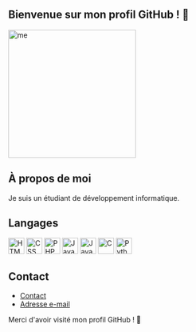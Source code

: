 ## Bienvenue sur mon profil GitHub ! 👋
<img height="256" width="256" src="https://virgill-e.be/ressources/img/me.png" alt="me" />

## À propos de moi

Je suis un étudiant de développement informatique.

## Langages
<span>
    <img height="32" width="32" src="https://virgill-e.be/ressources/icon/html-5.png" alt="HTML" />
    <img height="32" width="32" src="https://virgill-e.be/ressources/icon/css-3.png" alt="CSS" />
    <img height="32" width="32" src="https://virgill-e.be/ressources/icon/php.png" alt="PHP" />
    <img height="32" width="32" src="https://virgill-e.be/ressources/icon/js.png" alt="Javascript" />
    <img height="32" width="32" src="https://virgill-e.be/ressources/icon/java.png" alt="Java" />
    <img height="32" width="32" src="https://virgill-e.be/ressources/icon/c.png" alt="C" />
  <img height="32" width="32" src="https://virgill-e.be/ressources/icon/python.png" alt="Python" />
<span>
</br>

## Contact

- [Contact](https://www.virgill-e.be/)
- [Adresse e-mail](virgile.bigare@gmail.com)

Merci d'avoir visité mon profil GitHub ! 🙌
